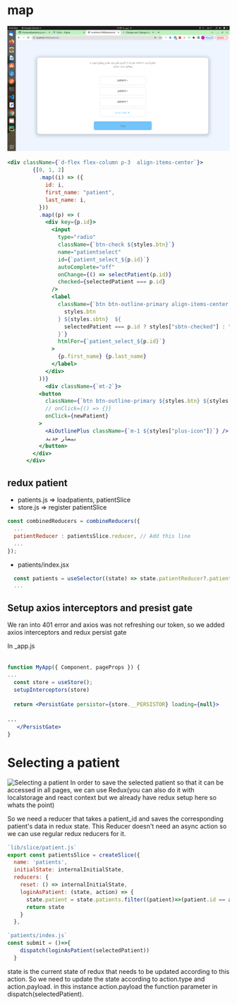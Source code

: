 # map
![Map](../../../screenshots/map.png)

```jsx
<div className={`d-flex flex-column p-3  align-items-center`}>
        {[0, 1, 2]
          .map((i) => ({
            id: i,
            first_name: "patient",
            last_name: i,
          }))
          .map((p) => (
            <div key={p.id}>
              <input
                type="radio"
                className={`btn-check ${styles.btn}`}
                name="patientselect"
                id={`patient_select_${p.id}`}
                autoComplete="off"
                onChange={() => selectPatient(p.id)}
                checked={selectedPatient === p.id}
              />
              <label
                className={`btn btn-outline-primary align-items-center justify-content-center m-2 ${
                  styles.btn
                } ${styles.sbtn}  ${
                  selectedPatient === p.id ? styles["sbtn-checked"] : ""
                }`}
                htmlFor={`patient_select_${p.id}`}
              >
                {p.first_name} {p.last_name}
              </label>
            </div>
          ))}
            <div className={`mt-2`}>
          <button
            className={`btn btn-outline-primary ${styles.btn} ${styles.btnsm} ${styles["text-light-blue"]}`}
            // onClick={() => {}}
            onClick={newPatient}
          >
            <AiOutlinePlus className={`m-1 ${styles["plus-icon"]}`} />
            بیمار جدید
          </button>
        </div>
      </div>
```

## redux patient
* patients.js => loadpatients, patientSlice
* store.js => register patientSlice
```js
const combinedReducers = combineReducers({
  ...
  patientReducer : patientsSlice.reducer, // Add this line
  ...
});
```
* patients/index.jsx
```jsx
  const patients = useSelector((state) => state.patientReducer?.patients);
  ...

```

## Setup axios interceptors and presist gate
We ran into 401 error and axios was not refreshing our token, so we added axios interceptors and redux persist gate

In _app.js
```jsx

function MyApp({ Component, pageProps }) {
...
  const store = useStore();
  setupInterceptors(store)

  return <PersistGate persistor={store.__PERSISTOR} loading={null}>

...
   </PersistGate>
}

```

# Selecting a patient
![Selecting a patient](../../../screenshots/patient_index.png)
In order to save the selected patient so that it can be accessed in all pages, we can use Redux(you can also do it with localstorage and react context but we already have redux setup here so whats the point)

So we need a reducer that takes a patient_id and saves the corresponding patient's data in redux state.
This Reducer doesn't need an async action so we can use regular redux reducers for it.
```js
`lib/slice/patient.js`
export const patientsSlice = createSlice({
  name: 'patients',
  initialState: internalInitialState,
  reducers: {
    reset: () => internalInitialState,
    loginAsPatient: (state, action) => {
      state.patient = state.patients.filter((patient)=>(patient.id == action.payload))[0]
      return state
    }
  },
```
```js
`patients/index.js`
const submit = ()=>{
    dispatch(loginAsPatient(selectedPatient))
  }
```
state is the current state of redux that needs to be updated according to this action.
So we need to update the state according to action.type and action.payload.
in this instance action.payload the function parameter in dispatch(selectedPatient).
